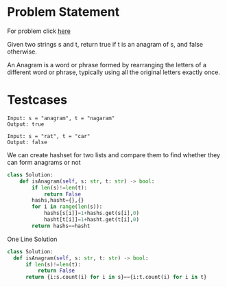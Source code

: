# Problem Statement
For problem click [here]([https://leetcode.com/problems/contains-duplicate/](https://leetcode.com/problems/valid-anagram/))

Given two strings s and t, return true if t is an anagram of s, and false otherwise.

An Anagram is a word or phrase formed by rearranging the letters of a different word or phrase, typically using all the original letters exactly once.
# Testcases
```
Input: s = "anagram", t = "nagaram"
Output: true
```
```
Input: s = "rat", t = "car"
Output: false
```

We can create hashset for two lists and compare them to find whether they can form anagrams or not
```python
class Solution:
    def isAnagram(self, s: str, t: str) -> bool:
        if len(s)!=len(t):
            return False
        hashs,hasht={},{}
        for i in range(len(s)):
            hashs[s[i]]=1+hashs.get(s[i],0)
            hasht[t[i]]=1+hasht.get(t[i],0)
        return hashs==hasht
  ```
  One Line Solution
  ```python
  class Solution:
    def isAnagram(self, s: str, t: str) -> bool:
        if len(s)!=len(t):
            return False
        return {i:s.count(i) for i in s}=={i:t.count(i) for i in t}
